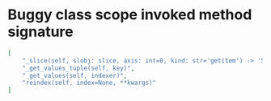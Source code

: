 # Buggy class scope invoked method signature

```json
[
    "_slice(self, slobj: slice, axis: int=0, kind: str='getitem') -> 'Series'",
    "_get_values_tuple(self, key)",
    "_get_values(self, indexer)",
    "reindex(self, index=None, **kwargs)"
]
```
